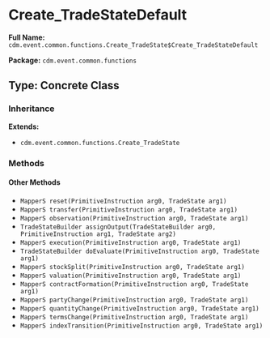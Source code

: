 # Create_TradeStateDefault

**Full Name:** `cdm.event.common.functions.Create_TradeState$Create_TradeStateDefault`

**Package:** `cdm.event.common.functions`

## Type: Concrete Class

### Inheritance

**Extends:**
- `cdm.event.common.functions.Create_TradeState`

### Methods

#### Other Methods

- `MapperS reset(PrimitiveInstruction arg0, TradeState arg1)`
- `MapperS transfer(PrimitiveInstruction arg0, TradeState arg1)`
- `MapperS observation(PrimitiveInstruction arg0, TradeState arg1)`
- `TradeStateBuilder assignOutput(TradeStateBuilder arg0, PrimitiveInstruction arg1, TradeState arg2)`
- `MapperS execution(PrimitiveInstruction arg0, TradeState arg1)`
- `TradeStateBuilder doEvaluate(PrimitiveInstruction arg0, TradeState arg1)`
- `MapperS stockSplit(PrimitiveInstruction arg0, TradeState arg1)`
- `MapperS valuation(PrimitiveInstruction arg0, TradeState arg1)`
- `MapperS contractFormation(PrimitiveInstruction arg0, TradeState arg1)`
- `MapperS partyChange(PrimitiveInstruction arg0, TradeState arg1)`
- `MapperS quantityChange(PrimitiveInstruction arg0, TradeState arg1)`
- `MapperS termsChange(PrimitiveInstruction arg0, TradeState arg1)`
- `MapperS indexTransition(PrimitiveInstruction arg0, TradeState arg1)`


